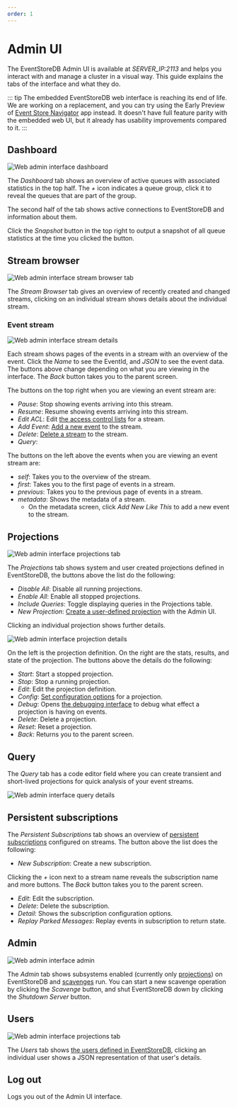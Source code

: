 ```yaml
---
order: 1
---
```


# Admin UI

The EventStoreDB Admin UI is available at _SERVER_IP:2113_ and helps you interact with and manage a cluster in a visual way. This guide explains the tabs of the interface and what they do.

::: tip
The embedded EventStoreDB web interface is reaching its end of life. We are working on a replacement, and you can try using the Early Preview of [Event Store Navigator](https://learn.eventstore.com/event-store-navigator-preview) app instead. It doesn't have full feature parity with the embedded web UI, but it already has usability improvements compared to it.
:::

## Dashboard

![Web admin interface dashboard](images/wai-dashboard.png)

The _Dashboard_ tab shows an overview of active queues with associated statistics in the top half. The _+_ icon indicates a queue group, click it to reveal the queues that are part of the group.

The second half of the tab shows active connections to EventStoreDB and information about them.

Click the _Snapshot_ button in the top right to output a snapshot of all queue statistics at the time you clicked the button.

## Stream browser

![Web admin interface stream browser tab](images/wai-stream-browser.png)

The _Stream Browser_ tab gives an overview of recently created and changed streams, clicking on an individual stream shows details about the individual stream.

### Event stream

![Web admin interface stream details](images/wai-stream-details.png)

Each stream shows pages of the events in a stream with an overview of the event. Click the _Name_ to see the EventId, and _JSON_ to see the event data. The buttons above change depending on what you are viewing in the interface. The _Back_ button takes you to the parent screen.

The buttons on the top right when you are viewing an event stream are:

- _Pause_: Stop showing events arriving into this stream.
- _Resume_: Resume showing events arriving into this stream.
- _Edit ACL_: Edit [the access control lists](../configuration/security.md#access-control-lists) for a stream.
- _Add Event_: [Add a new event](../http-api/introduction.md#appending-events) to the stream.
- _Delete_: [Delete a stream](../http-api/introduction.md#deleting-a-stream) to the stream.
- _Query_:

The buttons on the left above the events when you are viewing an event stream are:

- _self_: Takes you to the overview of the stream.
- _first_: Takes you to the first page of events in a stream.
- _previous_: Takes you to the previous page of events in a stream.
- _metadata_: Shows the metadata of a stream.
  - On the metadata screen, click _Add New Like This_ to add a new event to the stream.

## Projections

![Web admin interface projections tab](images/wai-projections.png)

The _Projections_ tab shows system and user created projections defined in EventStoreDB, the buttons above the list do the following:

- _Disable All_: Disable all running projections.
- _Enable All_: Enable all stopped projections.
- _Include Queries_: Toggle displaying queries in the Projections table.
- _New Projection_: [Create a user-defined projection](projections/custom.md) with the Admin UI.

Clicking an individual projection shows further details.

![Web admin interface projection details](./images/wai-projection-details.jpg)

On the left is the projection definition. On the right are the stats, results, and state of the projection. The buttons above the details do the following:

- _Start_: Start a stopped projection.
- _Stop_: Stop a running projection.
- _Edit_: Edit the projection definition.
- _Config_: [Set configuration options](projections/custom.md#configuring-projections) for a projection.
- _Debug_: Opens [the debugging interface](projections/custom.md#debugging) to debug what effect a projection is having on events.
- _Delete_: Delete a projection.
- _Reset_: Reset a projection.
- _Back_: Returns you to the parent screen.

## Query

The _Query_ tab has a code editor field where you can create transient and short-lived projections for quick analysis of your event streams.

![Web admin interface query details](images/wai-query-details.png)

## Persistent subscriptions

The _Persistent Subscriptions_ tab shows an overview of [persistent subscriptions](persistent-subscriptions.md) configured on streams. The button above the list does the following:

- _New Subscription_: Create a new subscription.

Clicking the _+_ icon next to a stream name reveals the subscription name and more buttons. The _Back_ button takes you to the parent screen.

- _Edit_: Edit the subscription.
- _Delete_: Delete the subscription.
- _Detail_: Shows the subscription configuration options.
- _Replay Parked Messages_: Replay events in subscription to return state.

## Admin

![Web admin interface admin](images/wai-admin.png)

The _Admin_ tab shows subsystems enabled (currently only [projections](projections/README.md)) on EventStoreDB and [scavenges](../operations/scavenge.md) run. You can start a new scavenge operation by clicking the _Scavenge_ button, and shut EventStoreDB down by clicking the _Shutdown Server_ button.

## Users

![Web admin interface projections tab](images/wai-users.png)

The _Users_ tab shows [the users defined in EventStoreDB](../configuration/security.md#authentication), clicking an individual user shows a JSON representation of that user's details.

## Log out

Logs you out of the Admin UI interface.
